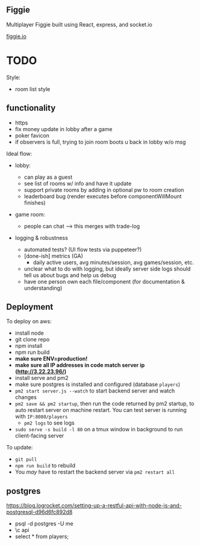 ## Figgie

Multiplayer Figgie built using React, express, and socket.io

[figgie.io](figgie.io)

# TODO

Style:

- room list style

## functionality

- https
- fix money update in lobby after a game
- poker favicon
- if observers is full, trying to join room boots u back in lobby w/o msg

Ideal flow:

- lobby:
  - can play as a guest
  - see list of rooms w/ info and have it update
  - support private rooms by adding in optional pw to room creation
  - leaderboard bug (render executes before componentWillMount finishes)

- game room:
  - people can chat --> this merges with trade-log 


- logging & robustness
  - automated tests? (UI flow tests via puppeteer?)
  - [done-ish] metrics (GA)
    - daily active users, avg minutes/session, avg games/session, etc.
  - unclear what to do with logging, but ideally server side logs should tell us about bugs and help us debug
  - have one person own each file/component (for documentation & understanding)


## Deployment

To deploy on aws:

- install node
- git clone repo
- npm install
- npm run build
- **make sure ENV=production!**
- **make sure all IP addresses in code match server ip (http://3.22.23.96/)**
- install serve and pm2
- make sure postgres is installed and configured (database `players`)
- `pm2 start server.js --watch` to start backend server and watch changes
- `pm2 save && pm2 startup`, then run the code returned by pm2 startup, to auto restart server on machine restart. You can test server is running with `IP:8080/players`
  - `pm2 logs` to see logs
- `sudo serve -s build -l 80` on a tmux window in background to run client-facing server

To update:

- `git pull`
- `npm run build` to rebuild
- You _may_ have to restart the backend server via `pm2 restart all`

## postgres

https://blog.logrocket.com/setting-up-a-restful-api-with-node-js-and-postgresql-d96d6fc892d8

- psql -d postgres -U me
- \c api
- select \* from players;
